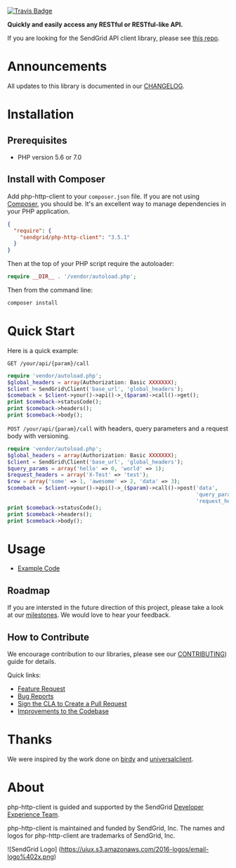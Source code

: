 [![Travis Badge](https://travis-ci.org/sendgrid/php-http-client.svg?branch=master)](https://travis-ci.org/sendgrid/php-http-client)

**Quickly and easily access any RESTful or RESTful-like API.**

If you are looking for the SendGrid API client library, please see [this repo](https://github.com/sendgrid/sendgrid-php).

# Announcements

All updates to this library is documented in our [CHANGELOG](https://github.com/sendgrid/php-http-user/blob/master/CHANGELOG.md).

# Installation

## Prerequisites

- PHP version 5.6 or 7.0

## Install with Composer

Add php-http-client to your `composer.json` file. If you are not using [Composer](http://getcomposer.org), you should be. It's an excellent way to manage dependencies in your PHP application.

```json
{
  "require": {
    "sendgrid/php-http-client": "3.5.1"
  }
}
```

Then at the top of your PHP script require the autoloader:

```php
require __DIR__ . '/vendor/autoload.php';
```

Then from the command line:

```bash
composer install
```

# Quick Start

Here is a quick example:

`GET /your/api/{param}/call`

```php
require 'vendor/autoload.php';
$global_headers = array(Authorization: Basic XXXXXXX);
$client = SendGrid\Client('base_url', 'global_headers');
$comeback = $client->your()->api()->_($param)->call()->get();
print $comeback->statusCode();
print $comeback->headers();
print $comeback->body();
```

`POST /your/api/{param}/call` with headers, query parameters and a request body with versioning.

```php
require 'vendor/autoload.php';
$global_headers = array(Authorization: Basic XXXXXXX);
$client = SendGrid\Client('base_url', 'global_headers');
$query_params = array('hello' => 0, 'world' => 1);
$request_headers = array('X-Test' => 'test');
$row = array('some' => 1, 'awesome' => 2, 'data' => 3);
$comeback = $client->your()->api()->_($param)->call()->post('data',
                                                            'query_params',
                                                            'request_headers');
print $comeback->statusCode();
print $comeback->headers();
print $comeback->body();
```

# Usage

- [Example Code](https://github.com/sendgrid/php-http-user/tree/master/examples)

## Roadmap

If you are intersted in the future direction of this project, please take a look at our [milestones](https://github.com/sendgrid/php-http-user/milestones). We would love to hear your feedback.

## How to Contribute

We encourage contribution to our libraries, please see our [CONTRIBUTING](https://github.com/sendgrid/php-http-user/blob/master/CONTRIBUTING.md)) guide for details.

Quick links:

- [Feature Request](https://github.com/sendgrid/php-http-user/blob/master/CONTRIBUTING.md#feature_request)
- [Bug Reports](https://github.com/sendgrid/php-http-user/blob/master/CONTRIBUTING.md#submit_a_bug_report)
- [Sign the CLA to Create a Pull Request](https://github.com/sendgrid/php-http-user/blob/master/CONTRIBUTING.md#cla)
- [Improvements to the Codebase](https://github.com/sendgrid/php-http-user/blob/master/CONTRIBUTING.md#improvements_to_the_codebase)

# Thanks

We were inspired by the work done on [birdy](https://github.com/inueni/birdy) and [universalclient](https://github.com/dgreisen/universalclient).

# About

php-http-client is guided and supported by the SendGrid [Developer Experience Team](mailto:dx@sendgrid.com).

php-http-client is maintained and funded by SendGrid, Inc. The names and logos for php-http-client are trademarks of SendGrid, Inc.

![SendGrid Logo]
(https://uiux.s3.amazonaws.com/2016-logos/email-logo%402x.png)
